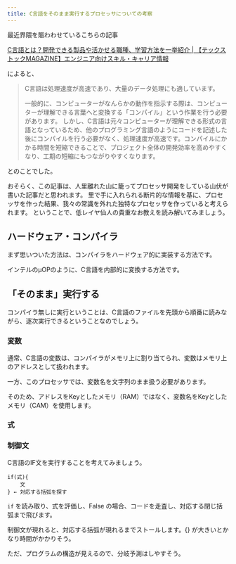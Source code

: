 ```yaml
---
title: C言語をそのまま実行するプロセッサについての考察
---
```


最近界隈を賑わわせているこちらの記事

[C言語とは？開発できる製品や活かせる職種、学習方法を一挙紹介 | 【テックストックMAGAZINE】エンジニア向けスキル・キャリア情報 ](https://web.archive.org/web/20230610034430/https://tech-stock.com/magazine/what_is_clanguage/)

によると、

> C言語は処理速度が高速であり、大量のデータ処理にも適しています。
>
> 一般的に、コンピューターがなんらかの動作を指示する際は、コンピューターが理解できる言葉へと変換する「コンパイル」という作業を行う必要があります。
> しかし、C言語は元々コンピューターが理解できる形式の言語となっているため、他のプログラミング言語のようにコードを記述した後にコンパイルを行う必要がなく、処理速度が高速です。コンパイルにかかる時間を短縮できることで、プロジェクト全体の開発効率を高めやすくなり、工期の短縮にもつながりやすくなります。

とのことでした。

おそらく、この記事は、人里離れた山に籠ってプロセッサ開発をしている山伏が書いた記事だと思われます。
里で手に入れられる断片的な情報を基に、プロセッサを作った結果、我々の常識を外れた独特なプロセッサを作っていると考えられます。
ということで、低レイヤ仙人の貴重なお教えを読み解いてみましょう。

## ハードウェア・コンパイラ

まず思いついた方法は、コンパイラをハードウェア的に実装する方法です。

インテルのμOPのように、C言語を内部的に変換する方法です。

## 「そのまま」実行する

コンパイラ無しに実行ということは、C言語のファイルを先頭から順番に読みながら、逐次実行できるということなのでしょう。

### 変数

通常、C言語の変数は、コンパイラがメモリ上に割り当てられ、変数はメモリ上のアドレスとして扱われます。

一方、このプロセッサでは、変数名を文字列のまま扱う必要があります。

そのため、アドレスをKeyとしたメモリ（RAM）ではなく、変数名をKeyとしたメモリ（CAM）を使用します。

### 式

### 制御文

C言語のIF文を実行することを考えてみましょう。

```
if(式){
    文
} ← 対応する括弧を探す
```

`if` を読み取り、式を評価し、False の場合、コードを走査し、対応する閉じ括弧まで飛びます。

制御文が現れると、対応する括弧が現れるまでストールします。{} が大きいとかなり時間がかかりそう。

ただ、プログラムの構造が見えるので、分岐予測はしやすそう。

